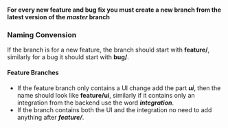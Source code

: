 #### For every new feature and bug fix you must create a new branch from the latest version of the **_master_** branch

### Naming Convension
If the branch is for a new feature, the branch should start with **feature/**, similarly for a bug it should start with  **bug/**.

#### Feature Branches
- If the feature branch only contains a UI change add the part **_ui_**, then the name should look like **feature/ui**, similarly if it contains only an integration from the backend use the word **_integration_**.
- If the branch contains both the UI and the integration no need to add anything after **_feature/_**.

